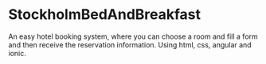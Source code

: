 # StockholmBedAndBreakfast
An easy hotel booking system, where you can choose a room and fill a form and then receive the reservation information. 
Using html, css, angular and ionic. 
